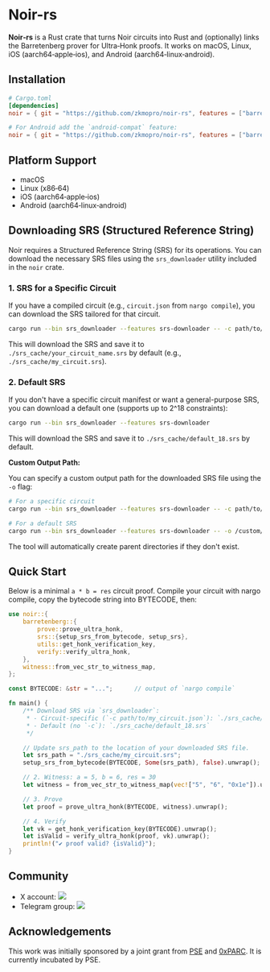 # Noir-rs

**Noir‑rs** is a Rust crate that turns Noir circuits into Rust and (optionally) links the Barretenberg prover for Ultra‑Honk proofs. It works on macOS, Linux, iOS (aarch64‑apple‑ios), and Android (aarch64‑linux‑android).

## Installation

```toml
# Cargo.toml
[dependencies]
noir = { git = "https://github.com/zkmopro/noir-rs", features = ["barretenberg"] }

# For Android add the `android-compat` feature:
noir = { git = "https://github.com/zkmopro/noir-rs", features = ["barretenberg", "android-compat"] }
```

## Platform Support

- macOS
- Linux (x86‑64)
- iOS (aarch64‑apple‑ios)
- Android (aarch64‑linux‑android)

## Downloading SRS (Structured Reference String)

Noir requires a Structured Reference String (SRS) for its operations. You can download the necessary SRS files using the `srs_downloader` utility included in the `noir` crate.

### 1. SRS for a Specific Circuit

If you have a compiled circuit (e.g., `circuit.json` from `nargo compile`), you can download the SRS tailored for that circuit.

```sh
cargo run --bin srs_downloader --features srs-downloader -- -c path/to/your/circuit.json
```

This will download the SRS and save it to `./srs_cache/your_circuit_name.srs` by default (e.g., `./srs_cache/my_circuit.srs`).

### 2. Default SRS

If you don't have a specific circuit manifest or want a general-purpose SRS, you can download a default one (supports up to 2^18 constraints):

```sh
cargo run --bin srs_downloader --features srs-downloader
```

This will download the SRS and save it to `./srs_cache/default_18.srs` by default.

**Custom Output Path:**

You can specify a custom output path for the downloaded SRS file using the `-o` flag:
```sh
# For a specific circuit
cargo run --bin srs_downloader --features srs-downloader -- -c path/to/your/circuit.json -o /custom/path/to/srs_file.srs

# For a default SRS
cargo run --bin srs_downloader --features srs-downloader -- -o /custom/path/to/default.srs
```
The tool will automatically create parent directories if they don't exist.

## Quick Start

Below is a minimal `a * b = res` circuit proof. Compile your circuit with nargo compile, copy the bytecode string into BYTECODE, then:
```rs
use noir::{
    barretenberg::{
        prove::prove_ultra_honk,
        srs::{setup_srs_from_bytecode, setup_srs},
        utils::get_honk_verification_key,
        verify::verify_ultra_honk,
    },
    witness::from_vec_str_to_witness_map,
};

const BYTECODE: &str = "...";      // output of `nargo compile`

fn main() {
    /** Download SRS via `srs_downloader`:
     * - Circuit-specific (`-c path/to/my_circuit.json`): `./srs_cache/my_circuit.srs`
     * - Default (no `-c`): `./srs_cache/default_18.srs` 
     */

    // Update srs_path to the location of your downloaded SRS file.
    let srs_path = "./srs_cache/my_circuit.srs";
    setup_srs_from_bytecode(BYTECODE, Some(srs_path), false).unwrap();

    // 2. Witness: a = 5, b = 6, res = 30
    let witness = from_vec_str_to_witness_map(vec!["5", "6", "0x1e"]).unwrap();

    // 3. Prove
    let proof = prove_ultra_honk(BYTECODE, witness).unwrap();

    // 4. Verify
    let vk = get_honk_verification_key(BYTECODE).unwrap();
    let isValid = verify_ultra_honk(proof, vk).unwrap();
    println!("✔ proof valid? {isValid}");
}
```

## Community

-   X account: <a href="https://twitter.com/zkmopro"><img src="https://img.shields.io/twitter/follow/zkmopro?style=flat-square&logo=x&label=zkmopro"></a>
-   Telegram group: <a href="https://t.me/zkmopro"><img src="https://img.shields.io/badge/telegram-@zkmopro-blue.svg?style=flat-square&logo=telegram"></a>

## Acknowledgements

This work was initially sponsored by a joint grant from [PSE](https://pse.dev/) and [0xPARC](https://0xparc.org/). It is currently incubated by PSE.

